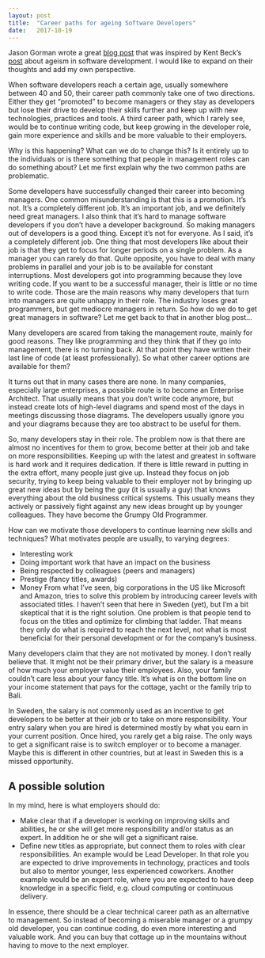 ```yaml
---
layout: post
title:  "Career paths for ageing Software Developers"
date:   2017-10-19
---
```

Jason Gorman wrote a great [blog post](http://codemanship.co.uk/parlezuml/blog/?postid=1506) that was inspired by Kent Beck’s [post](https://www.facebook.com/notes/kent-beck/over-qualification-wut/1671791376187053/) about ageism in software development. I would like to expand on their thoughts and add my own perspective.

When software developers reach a certain age, usually somewhere between 40 and 50, their career path commonly take one of two directions.
Either they get “promoted” to become managers or they stay as developers but lose their drive to develop their skills further and keep up with new technologies, practices and tools.
A third career path, which I rarely see, would be to continue writing code, but keep growing in the developer role, gain more experience and skills and be more valuable to their employers.

Why is this happening? What can we do to change this? Is it entirely up to the individuals or is there something that people in management roles can do something about? Let me first explain why the two common paths are problematic.

Some developers have successfully changed their career into becoming managers. One common misunderstanding is that this is a promotion. It’s not. It’s a completely different job.
It’s an important job, and we definitely need great managers. I also think that it’s hard to manage software developers if you don’t have a developer background.
So making managers out of developers is a good thing. Except it’s not for everyone. As I said, it’s a completely different job.
One thing that most developers like about their job is that they get to focus for longer periods on a single problem. As a manager you can rarely do that.
Quite opposite, you have to deal with many problems in parallel and your job is to be available for constant interruptions.
Most developers got into programming because they love writing code. If you want to be a successful manager, their is little or no time to write code.
Those are the main reasons why many developers that turn into managers are quite unhappy in their role. The industry loses great programmers, but get mediocre managers in return.
So how do we do to get great managers in software? Let me get back to that in another blog post…

Many developers are scared from taking the management route, mainly for good reasons. They like programming and they think that if they go into management, there is no turning back.
At that point they have written their last line of code (at least professionally). So what other career options are available for them?

It turns out that in many cases there are none. In many companies, especially large enterprises, a possible route is to become an Enterprise Architect.
That usually means that you don’t write code anymore, but instead create lots of high-level diagrams and spend most of the days in meetings discussing those diagrams.
The developers usually ignore you and your diagrams because they are too abstract to be useful for them.

So, many developers stay in their role. The problem now is that there are almost no incentives for them to grow, become better at their job and take on more responsibilities.
Keeping up with the latest and greatest in software is hard work and it requires dedication. If there is little reward in putting in the extra effort, many people just give up.
Instead they focus on job security, trying to keep being valuable to their employer not by bringing up great new ideas but by being the guy (it is usually a guy) that knows everything about the old business critical systems. This usually means they actively or passively fight against any new ideas brought up by younger colleagues. They have become the Grumpy Old Programmer.

How can we motivate those developers to continue learning new skills and techniques? What motivates people are usually, to varying degrees:

* Interesting work
* Doing important work that have an impact on the business
* Being respected by colleagues (peers and managers)
* Prestige (fancy titles, awards)
* Money
From what I’ve seen, big corporations in the US like Microsoft and Amazon, tries to solve this problem by introducing career levels with associated titles. I haven’t seen that here in Sweden (yet), but I’m a bit skeptical that it is the right solution. One problem is that people tend to focus on the titles and optimize for climbing that ladder. That means they only do what is required to reach the next level, not what is most beneficial for their personal development or for the company’s business.

Many developers claim that they are not motivated by money. I don’t really believe that. It might not be their primary driver, but the salary is a measure of how much your employer value their employees. Also, your family couldn’t care less about your fancy title. It’s what is on the bottom line on your income statement that pays for the cottage, yacht or the family trip to Bali.

In Sweden, the salary is not commonly used as an incentive to get developers to be better at their job or to take on more responsibility. Your entry salary when you are hired is determined mostly by what you earn in your current position. Once hired, you rarely get a big raise. The only ways to get a significant raise is to switch employer or to become a manager. Maybe this is different in other countries, but at least in Sweden this is a missed opportunity.

## A possible solution

In my mind, here is what employers should do:

* Make clear that if a developer is working on improving skills and abilities, he or she will get more responsibility and/or status as an expert. In addition he or she will get a significant raise.
* Define new titles as appropriate, but connect them to roles with clear responsibilities. An example would be Lead Developer. In that role you are expected to drive improvements in technology, practices and tools but also to mentor younger, less experienced coworkers. Another example would be an expert role, where you are expected to have deep knowledge in a specific field, e.g. cloud computing or continuous delivery.

In essence, there should be a clear technical career path as an alternative to management. So instead of becoming a miserable manager or a grumpy old developer, you can continue coding, do even more interesting and valuable work. And you can buy that cottage up in the mountains without having to move to the next employer.
